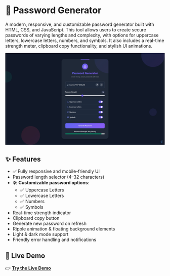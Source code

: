 # 🔐 Password Generator

A modern, responsive, and customizable password generator built with HTML, CSS, and JavaScript.
This tool allows users to create secure passwords of varying lengths and complexity, with options for uppercase letters, lowercase letters, numbers, and symbols. It also includes a real-time strength meter, clipboard copy functionality, and stylish UI animations.

![Password Generator Banner](image.png)

## ✨ Features

- ✅ Fully responsive and mobile-friendly UI
- Password length selector (4–32 characters)
- 🛠️ **Customizable password options**:
    - ✅ Uppercase Letters
    - ✅ Lowercase Letters
    - ✅ Numbers
    - ✅ Symbols
- Real-time strength indicator
- Clipboard copy button
- Generate new password on refresh
- Ripple animation & floating background elements
- Light & dark mode support
- Friendly error handling and notifications

## 🚀 Live Demo
👉 [**Try the Live Demo**](https://lorainecastro.github.io/password-generator/)